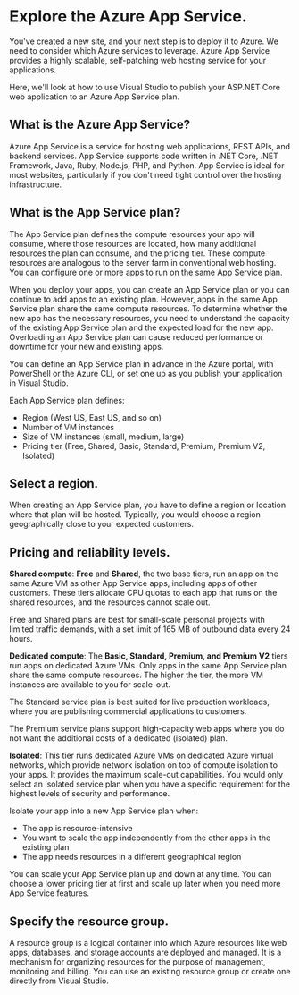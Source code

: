 # Explore the Azure App Service.
You've created a new site, and your next step is to deploy it to Azure. We need to consider which Azure services to leverage. Azure App Service provides a highly scalable, self-patching web hosting service for your applications.

Here, we'll look at how to use Visual Studio to publish your ASP.NET Core web application to an Azure App Service plan.

## What is the Azure App Service?
Azure App Service is a service for hosting web applications, REST APIs, and backend services. App Service supports code written in .NET Core, .NET Framework, Java, Ruby, Node.js, PHP, and Python. App Service is ideal for most websites, particularly if you don't need tight control over the hosting infrastructure.

## What is the App Service plan?
The App Service plan defines the compute resources your app will consume, where those resources are located, how many additional resources the plan can consume, and the pricing tier. These compute resources are analogous to the server farm in conventional web hosting. You can configure one or more apps to run on the same App Service plan.

When you deploy your apps, you can create an App Service plan or you can continue to add apps to an existing plan. However, apps in the same App Service plan share the same compute resources. To determine whether the new app has the necessary resources, you need to understand the capacity of the existing App Service plan and the expected load for the new app. Overloading an App Service plan can cause reduced performance or downtime for your new and existing apps.

You can define an App Service plan in advance in the Azure portal, with PowerShell or the Azure CLI, or set one up as you publish your application in Visual Studio.

Each App Service plan defines:
* Region (West US, East US, and so on)
* Number of VM instances
* Size of VM instances (small, medium, large)
* Pricing tier (Free, Shared, Basic, Standard, Premium, Premium V2, Isolated)

## Select a region.
When creating an App Service plan, you have to define a region or location where that plan will be hosted. Typically, you would choose a region geographically close to your expected customers.

## Pricing and reliability levels.
**Shared compute**: **Free** and **Shared**, the two base tiers, run an app on the same Azure VM as other App Service apps, including apps of other customers. These tiers allocate CPU quotas to each app that runs on the shared resources, and the resources cannot scale out.

Free and Shared plans are best for small-scale personal projects with limited traffic demands, with a set limit of 165 MB of outbound data every 24 hours.

**Dedicated compute**: The **Basic, Standard, Premium, and Premium V2** tiers run apps on dedicated Azure VMs. Only apps in the same App Service plan share the same compute resources. The higher the tier, the more VM instances are available to you for scale-out.

The Standard service plan is best suited for live production workloads, where you are publishing commercial applications to customers.

The Premium service plans support high-capacity web apps where you do not want the additional costs of a dedicated (isolated) plan.

**Isolated**: This tier runs dedicated Azure VMs on dedicated Azure virtual networks, which provide network isolation on top of compute isolation to your apps. It provides the maximum scale-out capabilities. You would only select an Isolated service plan when you have a specific requirement for the highest levels of security and performance.

Isolate your app into a new App Service plan when:
* The app is resource-intensive
* You want to scale the app independently from the other apps in the existing plan
* The app needs resources in a different geographical region

You can scale your App Service plan up and down at any time. You can choose a lower pricing tier at first and scale up later when you need more App Service features.

## Specify the resource group.
A resource group is a logical container into which Azure resources like web apps, databases, and storage accounts are deployed and managed. It is a mechanism for organizing resources for the purpose of management, monitoring and billing. You can use an existing resource group or create one directly from Visual Studio.